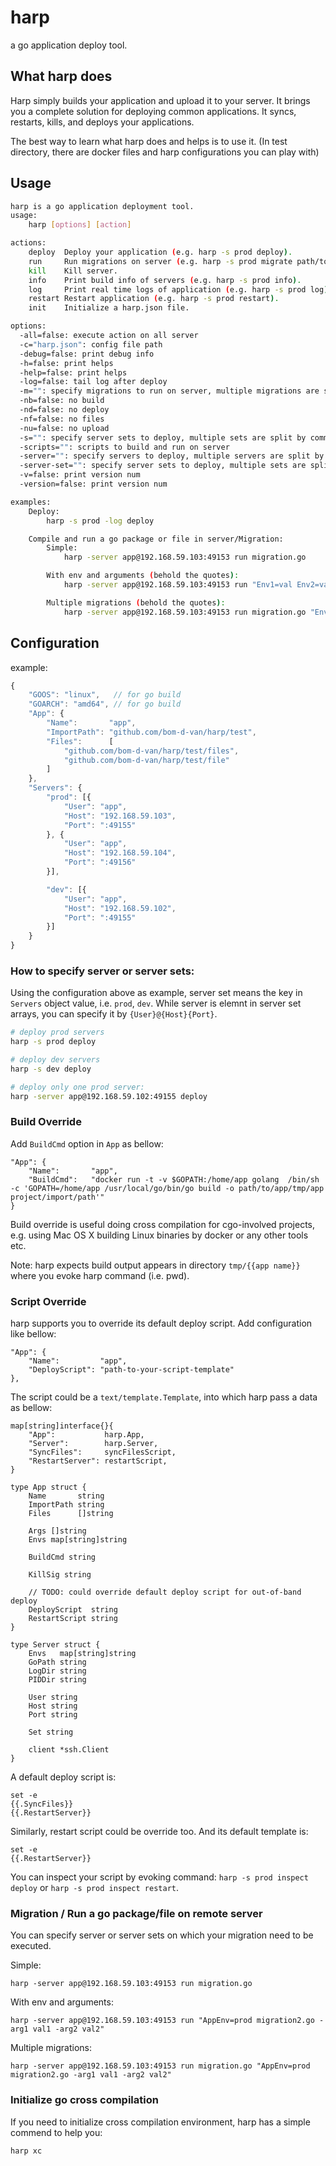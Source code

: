 # harp

a go application deploy tool.

## What harp does

Harp simply builds your application and upload it to your server. It brings you a complete solution for deploying common applications. It syncs, restarts, kills, and deploys your applications.

The best way to learn what harp does and helps is to use it. (In test directory, there are docker files and harp configurations you can play with)

## Usage

```sh
harp is a go application deployment tool.
usage:
    harp [options] [action]

actions:
    deploy  Deploy your application (e.g. harp -s prod deploy).
    run     Run migrations on server (e.g. harp -s prod migrate path/to/my_migration.go).
    kill    Kill server.
    info    Print build info of servers (e.g. harp -s prod info).
    log     Print real time logs of application (e.g. harp -s prod log).
    restart Restart application (e.g. harp -s prod restart).
    init    Initialize a harp.json file.

options:
  -all=false: execute action on all server
  -c="harp.json": config file path
  -debug=false: print debug info
  -h=false: print helps
  -help=false: print helps
  -log=false: tail log after deploy
  -m="": specify migrations to run on server, multiple migrations are split by comma
  -nb=false: no build
  -nd=false: no deploy
  -nf=false: no files
  -nu=false: no upload
  -s="": specify server sets to deploy, multiple sets are split by comma
  -scripts="": scripts to build and run on server
  -server="": specify servers to deploy, multiple servers are split by comma
  -server-set="": specify server sets to deploy, multiple sets are split by comma
  -v=false: print version num
  -version=false: print version num

examples:
    Deploy:
        harp -s prod -log deploy

    Compile and run a go package or file in server/Migration:
        Simple:
            harp -server app@192.168.59.103:49153 run migration.go

        With env and arguments (behold the quotes):
            harp -server app@192.168.59.103:49153 run "Env1=val Env2=val migration2.go -arg1 val1"

        Multiple migrations (behold the quotes):
            harp -server app@192.168.59.103:49153 run migration.go "Env1=val migration2.go -arg1 val1"
```

## Configuration

example:

```js
{
	"GOOS": "linux",   // for go build
	"GOARCH": "amd64", // for go build
	"App": {
		"Name":       "app",
		"ImportPath": "github.com/bom-d-van/harp/test",
		"Files":      [
			"github.com/bom-d-van/harp/test/files",
			"github.com/bom-d-van/harp/test/file"
		]
	},
	"Servers": {
		"prod": [{
			"User": "app",
			"Host": "192.168.59.103",
			"Port": ":49155"
		}, {
			"User": "app",
			"Host": "192.168.59.104",
			"Port": ":49156"
		}],

		"dev": [{
			"User": "app",
			"Host": "192.168.59.102",
			"Port": ":49155"
		}]
	}
}
```

### How to specify server or server sets:

Using the configuration above as example, server set means the key in `Servers` object value, i.e. `prod`, `dev`.
While server is elemnt in server set arrays, you can specify it by `{User}@{Host}{Port}`.

```sh
# deploy prod servers
harp -s prod deploy

# deploy dev servers
harp -s dev deploy

# deploy only one prod server:
harp -server app@192.168.59.102:49155 deploy
```

### Build Override

Add `BuildCmd` option in `App` as bellow:

```
"App": {
	"Name":       "app",
	"BuildCmd":   "docker run -t -v $GOPATH:/home/app golang  /bin/sh -c 'GOPATH=/home/app /usr/local/go/bin/go build -o path/to/app/tmp/app project/import/path'"
}
```

Build override is useful doing cross compilation for cgo-involved projects, e.g. using Mac OS X building Linux binaries by docker or any other tools etc.

Note: harp expects build output appears in directory `tmp/{{app name}}` where you evoke harp command (i.e. pwd).

### Script Override

harp supports you to override its default deploy script. Add configuration like bellow:

```
"App": {
	"Name":         "app",
	"DeployScript": "path-to-your-script-template"
},
```

The script could be a `text/template.Template`, into which harp pass a data as bellow:

```
map[string]interface{}{
	"App":           harp.App,
	"Server":        harp.Server,
	"SyncFiles":     syncFilesScript,
	"RestartServer": restartScript,
}

type App struct {
	Name       string
	ImportPath string
	Files      []string

	Args []string
	Envs map[string]string

	BuildCmd string

	KillSig string

	// TODO: could override default deploy script for out-of-band deploy
	DeployScript  string
	RestartScript string
}

type Server struct {
	Envs   map[string]string
	GoPath string
	LogDir string
	PIDDir string

	User string
	Host string
	Port string

	Set string

	client *ssh.Client
}
```

A default deploy script is:

```
set -e
{{.SyncFiles}}
{{.RestartServer}}
```

Similarly, restart script could be override too. And its default template is:

```
set -e
{{.RestartServer}}
```

You can inspect your script by evoking command: `harp -s prod inspect deploy` or `harp -s prod inspect restart`.

### Migration / Run a go package/file on remote server

You can specify server or server sets on which your migration need to be executed.

Simple:

```
harp -server app@192.168.59.103:49153 run migration.go
```

With env and arguments:

```
harp -server app@192.168.59.103:49153 run "AppEnv=prod migration2.go -arg1 val1 -arg2 val2"
```

Multiple migrations:

```
harp -server app@192.168.59.103:49153 run migration.go "AppEnv=prod migration2.go -arg1 val1 -arg2 val2"
```

### Initialize go cross compilation

If you need to initialize cross compilation environment, harp has a simple commend to help you:

```
harp xc
```
